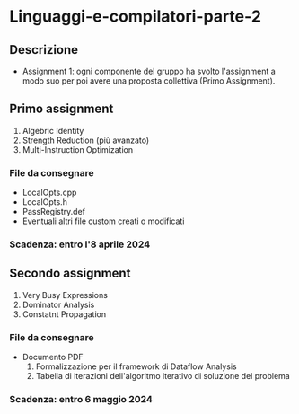 # Linguaggi-e-compilatori-parte-2

## Descrizione
- Assignment 1: ogni componente del gruppo ha svolto l'assignment a modo suo per poi avere una proposta collettiva (Primo Assignment).

## Primo assignment
1. Algebric Identity
2. Strength Reduction (più avanzato)
3. Multi-Instruction Optimization

### File da consegnare
- LocalOpts.cpp
- LocalOpts.h
- PassRegistry.def
- Eventuali altri file custom creati o modificati

### Scadenza: entro l'8 aprile 2024

## Secondo assignment
1. Very Busy Expressions
2. Dominator Analysis
3. Constatnt Propagation

### File da consegnare
- Documento PDF
  1. Formalizzazione per il framework di Dataflow Analysis 
  2. Tabella di iterazioni dell'algoritmo iterativo di soluzione del problema

### Scadenza: entro 6 maggio 2024
